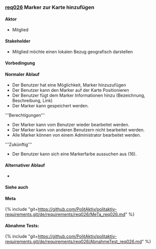 
### [req026](https://github.com/PolitAktiv/politaktiv-requirements/tree/master/de/requirements/req026/req026.md) Marker zur Karte hinzufügen

#### Aktor
 * Mitglied


#### Stakeholder
 * Mitglied möchte einen lokalen Bezug geografisch darstellen


#### Vorbedingung

#### Normaler Ablauf
 * Der Benutzer hat eine Möglichkeit, Marker hinzuzufügen
 * Der Benutzer kann den Marker auf der Karte Positionieren
 * Der Benutzer fügt dem Marker Informationen hinzu (Bezeichnung, Beschreibung, Link)
 * Der Marker kann gespeichert werden.

'''Berechtigungen'''
 * Der Marker kann vom Benutzer wieder bearbeitet werden.
 * Der Marker kann von anderen Benutzern nicht bearbeitet werden.
 * Alle Marker können von einem Administrator bearbeitet werden.

'''Zukünftig'''
 * Der Benutzer kann sich eine Markerfarbe aussuchen aus (16).



#### Alternativer Ablauf
 * 


#### Siehe auch

#### Meta
{% include "git+https://github.com/PolitAktiv/politaktiv-requirements.git/de/requirements/req026/MeTa_req026.md" %} 


#### Abnahme Tests:
{% include "git+https://github.com/PolitAktiv/politaktiv-requirements.git/de/requirements/req026/AbnahmeTest_req026.md" %} 
